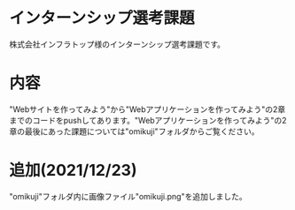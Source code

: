 # インターンシップ選考課題
株式会社インフラトップ様のインターンシップ選考課題です。

# 内容
"Webサイトを作ってみよう"から"Webアプリケーションを作ってみよう"の2章までのコードをpushしてあります。"Webアプリケーションを作ってみよう"の2章の最後にあった課題については"omikuji"フォルダからご覧ください。

# 追加(2021/12/23)
"omikuji"フォルダ内に画像ファイル"omikuji.png"を追加しました。
